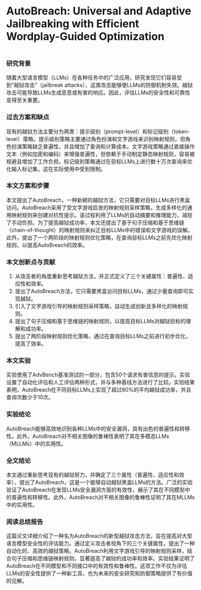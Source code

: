 # AutoBreach: Universal and Adaptive Jailbreaking with Efficient Wordplay-Guided Optimization

<figure><img src="../../.gitbook/assets/image (266).png" alt=""><figcaption></figcaption></figure>

### 研究背景

随着大型语言模型（LLMs）在各种任务中的广泛应用，研究发现它们容易受到“越狱攻击”（jailbreak attacks），这类攻击能够使LLMs的防御机制失效。越狱攻击可能导致LLMs生成恶意或有害的响应。因此，评估LLMs的安全性和可靠性变得至关重要。

### 过去方案和缺点

现有的越狱方法主要分为两类：提示级别（prompt-level）和标记级别（token-level）策略。提示级别策略主要通过角色扮演和文字游戏来识别映射规则，但角色扮演策略缺乏普遍性，并且增加了查询和计算成本。文字游戏策略通过直接操作文本（例如加密和编码）来增强普遍性，但依赖于手动制定静态映射规则，容易被规避且增加了工作负担。标记级别策略通过在目标LLMs上进行数十万次查询来优化输入标记集，这在实际使用中受到限制。

### 本文方案和步骤

本文提出了AutoBreach，一种新颖的越狱方法，它只需要对目标LLMs进行黑盒访问。AutoBreach采用了受文字游戏启发的映射规则采样策略，生成多样化的通用映射规则来创建对抗性提示。该过程利用了LLMs的自动摘要和推理能力，减轻了手动负担。为了提高越狱成功率，本文还提出了基于句子压缩和基于思维链（chain-of-thought）的映射规则来纠正目标LLMs中的错误和文字游戏的误解。此外，提出了一个两阶段的映射规则优化策略，在查询目标LLMs之前先优化映射规则，以提高AutoBreach的效率。

### 本文创新点与贡献

1. 从攻击者的角度重新思考越狱方法，并正式定义了三个关键属性：普遍性、适应性和效率。
2. 提出了AutoBreach方法，它只需要黑盒访问目标LLMs，通过少量查询即可实现越狱。
3. 引入了文字游戏引导的映射规则采样策略，自动生成创新且多样化的映射规则。
4. 提出了句子压缩和基于思维链的映射规则，以提高目标LLMs对越狱目标的理解和成功率。
5. 提出了两阶段映射规则优化策略，通过在查询目标LLMs之前进行初步优化，提高了效率。

### 本文实验

实验使用了AdvBench基准测试的一部分，包含50个请求有害信息的提示。实验设置了自动化评估和人工评估两种形式，并与多种基线方法进行了比较。实验结果表明，AutoBreach在不同目标LLMs上实现了超过80%的平均越狱成功率，并且查询次数少于10次。

### 实验结论

AutoBreach能够高效地识别各种LLMs中的安全漏洞，具有出色的普遍性和转移性。此外，AutoBreach对不相关图像的鲁棒性表明了其在多模态LLMs（MLLMs）中的实用性。

### 全文结论

本文通过重新思考现有的越狱努力，并确定了三个属性（普遍性、适应性和效率），提出了AutoBreach，这是一个能够自动越狱黑盒LLMs的方法。广泛的实验验证了AutoBreach在发现LLMs安全漏洞方面的有效性，展示了其在不同模型中的普遍性和转移性。此外，AutoBreach对不相关图像的鲁棒性证明了其在MLLMs中的实用性。

### 阅读总结报告

这篇论文详细介绍了一种名为AutoBreach的新型越狱攻击方法，旨在提高对大型语言模型安全性的评估能力。通过定义攻击者视角下的三个关键属性，提出了一种自动化的、高效的越狱策略。AutoBreach利用文字游戏引导的映射规则采样，结合句子压缩和思维链映射规则，显著提高了越狱的成功率和效率。实验结果证明了AutoBreach在不同模型和不同接口中的有效性和鲁棒性。这项工作不仅为评估LLMs的安全性提供了一种新工具，也为未来的安全研究和防御策略提供了有价值的见解。

